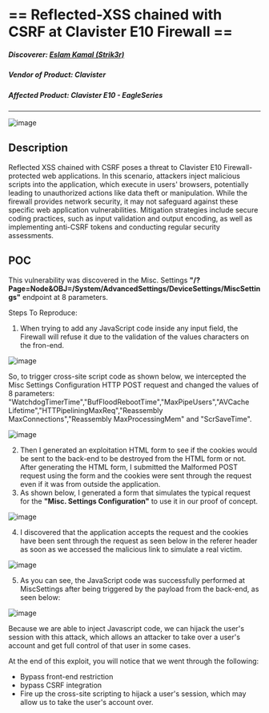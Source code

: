 # == Reflected-XSS chained with CSRF at Clavister E10 Firewall ==
##### Discoverer: [Eslam Kamal (Strik3r)](https://www.linkedin.com/in/eslam-kamal/)
##### Vendor of Product: Clavister
##### Affected Product: Clavister E10 - EagleSeries
-----------------------------------
![image](https://github.com/strik3r0x1/Vulns/assets/94288990/c30e9197-58b8-4c1f-a593-8cf69ebb3bd8)

## Description
Reflected XSS chained with CSRF poses a threat to Clavister E10 Firewall-protected web applications. In this scenario, attackers inject malicious scripts into the application, which execute in users' browsers, potentially leading to unauthorized actions like data theft or manipulation. While the firewall provides network security, it may not safeguard against these specific web application vulnerabilities. Mitigation strategies include secure coding practices, such as input validation and output encoding, as well as implementing anti-CSRF tokens and conducting regular security assessments.


## POC
This vulnerability was discovered in the Misc. Settings **"/?Page=Node&OBJ=/System/AdvancedSettings/DeviceSettings/MiscSettings"** endpoint at 8 parameters.

Steps To Reproduce:

1. When trying to add any JavaScript code inside any input field, the Firewall will refuse it due to the validation of the values characters on the fron-end.

![image](https://github.com/strik3r0x1/Vulns/assets/94288990/25b7510e-7301-4c75-852e-c93b1a999ce8)

So, to trigger cross-site script code as shown below, we intercepted the Misc Settings Configuration HTTP POST request and changed the values of 8 parameters:
"WatchdogTimerTime","BufFloodRebootTime","MaxPipeUsers","AVCache Lifetime","HTTPipeliningMaxReq","Reassembly MaxConnections","Reassembly MaxProcessingMem" and "ScrSaveTime".

![image](https://github.com/strik3r0x1/Vulns/assets/94288990/25ee485d-d36a-459c-aa60-015a44c15099)

2. Then I generated an exploitation HTML form to see if the cookies would be sent to the back-end to be destroyed from the HTML form or not. After generating the HTML form, I submitted the Malformed POST request using the form and the cookies were sent through the request even if it was from outside the application.
3. As shown below, I generated a form that simulates the typical request for the **"Misc. Settings Configuration"** to use it in our proof of concept.

![image](https://github.com/strik3r0x1/Vulns/assets/94288990/71189d62-6af2-422f-a636-3fb581ac5592)

4. I discovered that the application accepts the request and the cookies have been sent through the request as seen below in the referer header as soon as we accessed the malicious link to simulate a real victim.

![image](https://github.com/strik3r0x1/Vulns/assets/94288990/0efcdc29-0f02-448d-a650-1d760ba13294)

5. As you can see, the JavaScript code was successfully performed at MiscSettings after being triggered by the payload from the back-end, as seen below:

![image](https://github.com/strik3r0x1/Vulns/assets/94288990/cb5d8dbc-e538-47e2-a71c-20f062089bfa)

Because we are able to inject Javascript code, we can hijack the user's session with this attack, which allows an attacker to take over a user's account and get full control of that user in some cases.

At the end of this exploit, you will notice that we went through the following:
- Bypass front-end restriction
- bypass CSRF integration
- Fire up the cross-site scripting to hijack a user's session, which may allow us to take the user's account over.


